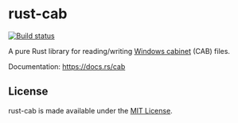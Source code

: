 # rust-cab

[![Build status](https://ci.appveyor.com/api/projects/status/abl75nfimn327a6h?svg=true)](https://ci.appveyor.com/project/mdsteele/rust-cab)

A pure Rust library for reading/writing [Windows
cabinet](https://en.wikipedia.org/wiki/Cabinet_(file_format)) (CAB) files.

Documentation: https://docs.rs/cab

## License

rust-cab is made available under the
[MIT License](http://spdx.org/licenses/MIT.html).

